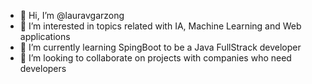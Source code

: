 - 👋 Hi, I’m @lauravgarzong
- 👀 I’m interested in topics related with IA, Machine Learning and Web applications 
- 🌱 I’m currently learning SpingBoot to be a Java FullStrack developer 
- 💞️ I’m looking to collaborate on projects with companies who need developers 


<!---
lauravgarzong/lauravgarzong is a ✨ special ✨ repository because its `README.md` (this file) appears on your GitHub profile.
You can click the Preview link to take a look at your changes.
--->
